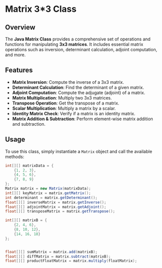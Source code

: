 # Matrix 3*3 Class

## Overview
The **Java Matrix Class** provides a comprehensive set of operations and functions for manipulating **3x3 matrices**. It includes essential matrix operations such as inversion, determinant calculation, adjoint computation, and more.

## Features
- **Matrix Inversion**: Compute the inverse of a 3x3 matrix.
- **Determinant Calculation**: Find the determinant of a given matrix.
- **Adjoint Computation**: Compute the adjugate (adjoint) of a matrix.
- **Matrix Multiplication**: Multiply two 3x3 matrices.
- **Transpose Operation**: Get the transpose of a matrix.
- **Scalar Multiplication**: Multiply a matrix by a scalar.
- **Identity Matrix Check**: Verify if a matrix is an identity matrix.
- **Matrix Addition & Subtraction**: Perform element-wise matrix addition and subtraction.

## Usage
To use this class, simply instantiate a `Matrix` object and call the available methods:

```java
int[][] matrixData = {
    {1, 2, 3},
    {4, 5, 6},
    {7, 8, 9}
};
Matrix matrix = new Matrix(matrixData);
int[][] keyMatrix = matrix.getMatrix();
int determinant = matrix.getDeterminant();
float[][] inverseMatrix = matrix.getInverse();
float[][] adjointMatrix = matrix.getAdjoint();
float[][] transposeMatrix = matrix.getTranspose();

int[][] matrixB = {
    {2, 4, 6},
    {8, 10, 12},
    {14, 16, 18}
};


float[][] sumMatrix = matrix.add(matrixB);
float[][] diffMatrix = matrix.subtract(matrixB);
float[][] productFloatMatrix = matrix.multiply(floatMatrix);


